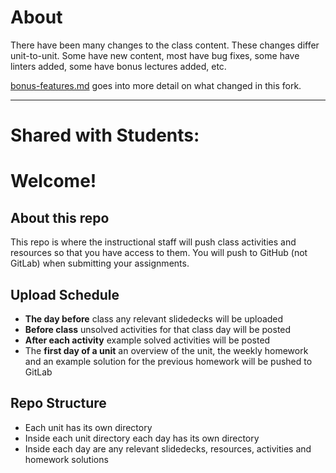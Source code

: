 # About

There have been many changes to the class content. These changes differ unit-to-unit. Some have new content, most have bug fixes, some have linters added, some have bonus lectures added, etc.

[bonus-features.md](full-stack-ground\meta\bonus-features\bonus.md) goes into more detail on what changed in this fork.

---

# Shared with Students:

# Welcome!

## About this repo

This repo is where the instructional staff will push class activities and resources so that you have access to them. You will push to GitHub (not GitLab) when submitting your assignments.

## Upload Schedule

- **The day before** class any relevant slidedecks will be uploaded
- **Before class** unsolved activities for that class day will be posted
- **After each activity** example solved activities will be posted
- The **first day of a unit** an overview of the unit, the weekly homework and an example solution for the previous homework will be pushed to GitLab

## Repo Structure

- Each unit has its own directory
- Inside each unit directory each day has its own directory
- Inside each day are any relevant slidedecks, resources, activities and homework solutions
